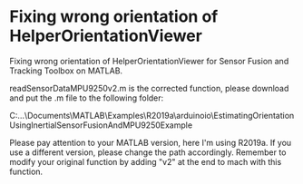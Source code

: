 # Fixing wrong orientation of HelperOrientationViewer

Fixing wrong orientation of HelperOrientationViewer for Sensor Fusion and Tracking Toolbox on MATLAB.

readSensorDataMPU9250v2.m is the corrected function, please download and put the .m file to the following folder:

C:\...\Documents\MATLAB\Examples\R2019a\arduinoio\EstimatingOrientationUsingInertialSensorFusionAndMPU9250Example

Please pay attention to your MATLAB version, here I'm using R2019a. If you use a different version, please change the path accordingly. Remember to modify your original function by adding "v2" at the end to mach with this function.
